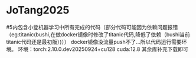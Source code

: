 # JoTang2025
#5内包含小登机器学习中所有完成的代码（部分代码可能因为依赖问题报错（eg:titanic(bushi,在做docker镜像时修改了titanic代码,降低了依赖（bushi当前titanic代码还是最初版）)））
docker镜像没流量push不了...所以代码运行需要环境。
环境：torch:2.10.0.dev20250924+cu128
     cuda:12.8
     其余库补充下载即可
